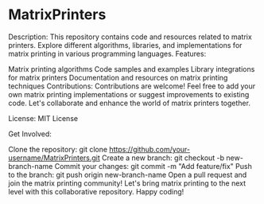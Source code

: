 # MatrixPrinters
Description: This repository contains code and resources related to matrix printers. Explore different algorithms, libraries, and implementations for matrix printing in various programming languages.
Features:

Matrix printing algorithms
Code samples and examples
Library integrations for matrix printers
Documentation and resources on matrix printing techniques
Contributions: Contributions are welcome! Feel free to add your own matrix printing implementations or suggest improvements to existing code. Let's collaborate and enhance the world of matrix printers together.

License: MIT License

Get Involved:

Clone the repository: git clone https://github.com/your-username/MatrixPrinters.git
Create a new branch: git checkout -b new-branch-name
Commit your changes: git commit -m "Add feature/fix"
Push to the branch: git push origin new-branch-name
Open a pull request and join the matrix printing community!
Let's bring matrix printing to the next level with this collaborative repository. Happy coding!
